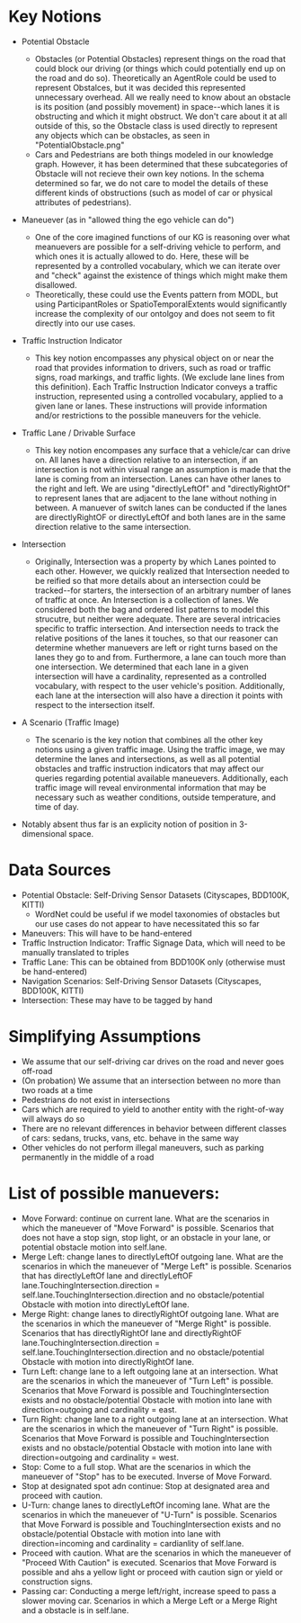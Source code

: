 # Key Notions
* Potential Obstacle
  * Obstacles (or Potential Obstacles) represent things on the road that could block our driving (or things which could potentially end up on the road and do so). Theoretically an AgentRole could be used to represent Obstalces, but it was decided this represented unnecessary overhead. All we really need to know about an obstacle is its position (and possibly movement) in space--which lanes it is obstructing and which it might obstruct. We don't care about it at all outside of this, so the Obstacle class is used directly to represent any objects which can be obstacles, as seen in "PotentialObstacle.png"
  * Cars and Pedestrians are both things modeled in our knowledge graph. However, it has been determined that these subcategories of Obstacle will not recieve their own key notions. In the schema determined so far, we do not care to model the details of these different kinds of obstructions (such as model of car or physical attributes of pedestrians).
* Maneuever (as in "allowed thing the ego vehicle can do")
  * One of the core imagined functions of our KG is reasoning over what meanuevers are possible for a self-driving vehicle to perform, and which ones it is actually allowed to do. Here, these will be represented by a controlled vocabulary, which we can iterate over and "check" against the existence of things which might make them disallowed. 
  * Theoretically, these could use the Events pattern from MODL, but using ParticipantRoles or SpatioTemporalExtents would significantly increase the complexity of our ontolgoy and does not seem to fit directly into our use cases.
* Traffic Instruction Indicator
  * This key notion encompasses any physical object on or near the road that provides information to drivers, such as road or traffic signs, road markings, and traffic lights. (We exclude lane lines from this definition). Each Traffic Instruction Indicator conveys a traffic instruction, represented using a controlled vocabulary, applied to a given lane or lanes. These instructions will provide information and/or restrictions to the possible maneuvers for the vehicle. 
* Traffic Lane / Drivable Surface
   * This key notion encompases any surface that a vehicle/car can drive on. All lanes have a direction relative to an intersection, if an intersection is not within visual range an assumption is made that the lane is coming from an intersection. Lanes can have other lanes to the right and left. We are using "directlyLeftOf" and "directlyRightOf" to represent lanes that are adjacent to the lane without nothing in between. A manuever of switch lanes can be conducted if the lanes are directlyRightOF or directlyLeftOf and both lanes are in the same direction relative to the same intersection.
* Intersection
  * Originally, Intersection was a property by which Lanes pointed to each other. However, we quickly realized that Intersection needed to be reified so that more details about an intersection could be tracked--for starters, the intersection of an arbitrary number of lanes of traffic at once. An Intersection is a collection of lanes. We considered both the bag and ordered list patterns to model this strucutre, but neither were adequate. There are several intricacies specific to traffic intersection. And intersection needs to track the relative positions of the lanes it touches, so that our reasoner can determine whether manuevers are left or right turns based on the lanes they go to and from. Furthermore, a lane can touch more than one intersection. We determined that each lane in a given intersection will have a cardinality, represented as a controlled vocabulary, with respect to the user vehicle's position. Additionally, each lane at the intersection will also have a direction it points with respect to the intersection itself.
* A Scenario (Traffic Image)
  * The scenario is the key notion that combines all the other key notions using a given traffic image. Using the traffic image, we may determine the lanes and intersections, as well as all potential obstacles and traffic instruction indicators that may affect our queries regarding potential available maneuevers. Additionally, each traffic image will reveal environmental information that may be necessary such as weather conditions, outside temperature, and time of day.


* Notably absent thus far is an explicity notion of position in 3-dimensional space.

# Data Sources
* Potential Obstacle: Self-Driving Sensor Datasets (Cityscapes, BDD100K, KITTI)
  * WordNet could be useful if we model taxonomies of obstacles but our use cases do not appear to have necessitated this so far
* Maneuvers: This will have to be hand-entered
* Traffic Instruction Indicator: Traffic Signage Data, which will need to be manually translated to triples
* Traffic Lane: This can be obtained from BDD100K only (otherwise must be hand-entered)
* Navigation Scenarios: Self-Driving Sensor Datasets (Cityscapes, BDD100K, KITTI)
* Intersection: These may have to be tagged by hand

# Simplifying Assumptions
* We assume that our self-driving car drives on the road and never goes off-road
* (On probation) We assume that an intersection between no more than two roads at a time
* Pedestrians do not exist in intersections
* Cars which are required to yield to another entity with the right-of-way will always do so
* There are no relevant differences in behavior between different classes of cars: sedans, trucks, vans, etc. behave in the same way
* Other vehicles do not perform illegal maneuvers, such as parking permanently in the middle of a road

# List of possible manuevers:
* Move Forward: continue on current lane. What are the scenarios in which the maneuever of "Move Forward" is possible. Scenarios that does not have a stop sign, stop light, or an obstacle in your lane, or potential obstacle motion into self.lane. 
* Merge Left: change lanes to directlyLeftOf outgoing lane.  What are the scenarios in which the maneuever of "Merge Left" is possible. Scenarios that has directlyLeftOf lane and directlyLeftOF lane.TouchingIntersection.direction = self.lane.TouchingIntersection.direction and no obstacle/potential Obstacle with motion into directlyLeftOf lane. 
* Merge Right: change lanes to directlyRightOf outgoing lane.  What are the scenarios in which the maneuever of "Merge Right" is possible. Scenarios that has directlyRightOf lane and directlyRightOF lane.TouchingIntersection.direction = self.lane.TouchingIntersection.direction and no obstacle/potential Obstacle with motion into directlyRightOf lane. 
* Turn Left: change lane to a left outgoing lane at an intersection.  What are the scenarios in which the maneuever of "Turn Left" is possible. Scenarios that Move Forward is possible and TouchingIntersection exists and no obstacle/potential Obstacle with motion into lane with direction=outgoing and cardinality = east. 
* Turn Right: change lane to a right outgoing lane at an intersection.  What are the scenarios in which the maneuever of "Turn Right" is possible. Scenarios that Move Forward is possible and TouchingIntersection exists and no obstacle/potential Obstacle with motion into lane with direction=outgoing and cardinality = west. 
* Stop: Come to a full stop.  What are the scenarios in which the maneuever of "Stop" has to be executed. Inverse of Move Forward.
* Stop at designated spot adn continue: Stop at designated area and proceed with caution. 
* U-Turn: change lanes to directlyLeftOf incoming lane.   What are the scenarios in which the maneuever of "U-Turn" is possible. Scenarios that Move Forward is possible and TouchingIntersection exists and no obstacle/potential Obstacle with motion into lane with direction=incoming and cardinality = cardianlity of self.lane.
* Proceed with caution.   What are the scenarios in which the maneuever of "Proceed With Caution" is executed. Scenarios that Move Forward is possible and ahs a yellow light or proceed with caution sign or yield or construction signs.
* Passing car: Conducting a merge left/right, increase speed to pass a slower moving car. Scenarios in which a Merge Left or a Merge Right and a obstacle is in self.lane.

